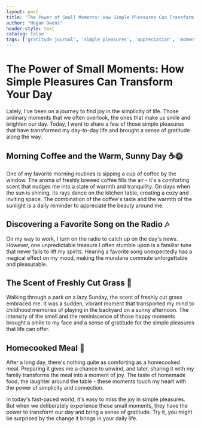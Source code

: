 ```yaml
---
layout: post
title: "The Power of Small Moments: How Simple Pleasures Can Transform Your Day"
author: "Megan Owens"
header-style: text
catalog: false
tags: ['gratitude journal', 'simple pleasures', 'appreciation', 'moments of joy', 'transformation', 'inspirational']
---
```


# The Power of Small Moments: How Simple Pleasures Can Transform Your Day

Lately, I've been on a journey to find joy in the simplicity of life. Those ordinary moments that we often overlook, the ones that make us smile and brighten our day. Today, I want to share a few of those simple pleasures that have transformed my day-to-day life and brought a sense of gratitude along the way.

## Morning Coffee and the Warm, Sunny Day ☕🌞

One of my favorite morning routines is sipping a cup of coffee by the window. The aroma of freshly brewed coffee fills the air - it's a comforting scent that nudges me into a state of warmth and tranquility. On days when the sun is shining, its rays dance on the kitchen table, creating a cozy and inviting space. The combination of the coffee's taste and the warmth of the sunlight is a daily reminder to appreciate the beauty around me.

## Discovering a Favorite Song on the Radio 🎶

On my way to work, I turn on the radio to catch up on the day's news. However, one unpredictable treasure I often stumble upon is a familiar tune that never fails to lift my spirits. Hearing a favorite song unexpectedly has a magical effect on my mood, making the mundane commute unforgettable and pleasurable.

## The Scent of Freshly Cut Grass 🌿

Walking through a park on a lazy Sunday, the scent of freshly cut grass embraced me. It was a sudden, vibrant moment that transported my mind to childhood memories of playing in the backyard on a sunny afternoon. The intensity of the smell and the reminiscence of those happy moments brought a smile to my face and a sense of gratitude for the simple pleasures that life can offer.

## Homecooked Meal 🍲

After a long day, there's nothing quite as comforting as a homecooked meal. Preparing it gives me a chance to unwind, and later, sharing it with my family transforms the meal into a moment of joy. The taste of homemade food, the laughter around the table - these moments touch my heart with the power of simplicity and connection.

In today's fast-paced world, it's easy to miss the joy in simple pleasures. But when we deliberately experience these small moments, they have the power to transform our day and bring a sense of gratitude. Try it, you might be surprised by the change it brings in your daily life.
